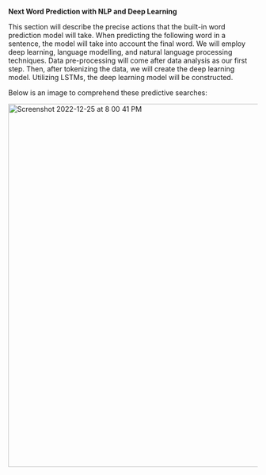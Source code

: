 **Next Word Prediction with NLP and Deep Learning**

This section will describe the precise actions that the built-in word prediction model will take. When predicting the following word in a sentence, the model will take into account the final word. We will employ deep learning, language modelling, and natural language processing techniques. Data pre-processing will come after data analysis as our first step. Then, after tokenizing the data, we will create the deep learning model. Utilizing LSTMs, the deep learning model will be constructed.


Below is an image to comprehend these predictive searches:


<img width="733" alt="Screenshot 2022-12-25 at 8 00 41 PM" src="https://user-images.githubusercontent.com/32131585/209471947-c0c47743-0af2-4cb3-b5db-132f5f5c3f0b.png">

